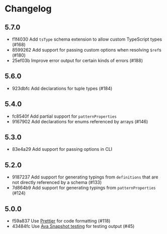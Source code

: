 # Changelog

## 5.7.0

- f1f4030 Add `tsType` schema extension to allow custom TypeScript types (#168)
- 8599262 Add support for passing custom options when resolving `$ref`s (#180)
- 25ef03b Improve error output for certain kinds of errors (#188)

## 5.6.0

- 923dbfc Add declarations for tuple types (#184)

## 5.4.0

- fc8540f Add partial support for `patternProperties`
- 9167902 Add declarations for enums referenced by arrays (#146)

## 5.3.0

- 83e4a29 Add support for passing options in CLI

## 5.2.0

- 9187237 Add support for generating typings from `definitions` that are not directly referenced by a schema (#133)
- 7d864b9 Add support for generating typings from `patternProperties` (#124)

## 5.0.0

- f59a837 Use [Prettier](prettier.io) for code formatting (#118)
- 43484fc Use [Ava Snapshot testing](https://github.com/avajs/ava#snapshot-testing) for testing output (#45)
